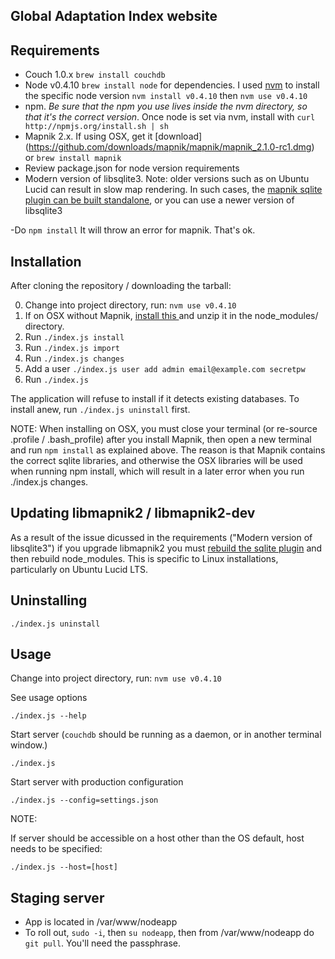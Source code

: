 Global Adaptation Index website
--------------------------

Requirements
------------

- Couch 1.0.x
`brew install couchdb`
- Node v0.4.10
`brew install node` for dependencies.
I used [nvm](https://github.com/creationix/nvm) to install the specific node version
`nvm install v0.4.10` then `nvm use v0.4.10`
- npm. *Be sure that the npm you use lives inside the nvm directory, so that it's the correct version*. Once node is set via nvm, install with `curl http://npmjs.org/install.sh | sh`
- Mapnik 2.x.
 If using OSX, get it [download] (https://github.com/downloads/mapnik/mapnik/mapnik_2.1.0-rc1.dmg) or `brew install mapnik`
- Review package.json for node version requirements
- Modern version of libsqlite3. Note: older versions such as on Ubuntu Lucid can result in slow map rendering. In such cases, the [mapnik sqlite plugin can be built standalone](https://github.com/springmeyer/sqlite3-mapnik), or you can use a newer version of libsqlite3

-Do `npm install` It will throw an error for mapnik. That's ok.

Installation
------------

After cloning the repository / downloading the tarball:

0. Change into project directory, run:
  `nvm use v0.4.10`
1. If on OSX without Mapnik, [install this ](http://cloud.github.com/downloads/mapnik/node-mapnik/node-mapnik-osx-universal-0.5.3-r3191.zip) and unzip it in the node_modules/ directory.
2. Run `./index.js install`
3. Run `./index.js import`
4. Run `./index.js changes`
5. Add a user `./index.js user add admin email@example.com secretpw`
6. Run `./index.js`

The application will refuse to install if it detects existing databases. To
install anew, run `./index.js uninstall` first.

NOTE: When installing on OSX, you must close your terminal (or re-source .profile / .bash_profile) after you install Mapnik, then open a new terminal and run `npm install` as explained above.  The reason is that Mapnik contains the correct sqlite libraries, and otherwise the OSX libraries will be used when running npm install, which will result in a later error when you run ./index.js changes.

Updating libmapnik2 / libmapnik2-dev
------------------------------------

As a result of the issue dicussed in the requirements ("Modern version of libsqlite3") if you upgrade libmapnik2 you must [rebuild the sqlite plugin](https://github.com/springmeyer/sqlite3-mapnik) and then rebuild node_modules.  This is specific to Linux installations, particularly on Ubuntu Lucid LTS.

Uninstalling
------------

    ./index.js uninstall

Usage
-----

Change into project directory, run:
  `nvm use v0.4.10`

See usage options

    ./index.js --help

Start server (`couchdb` should be running as a daemon, or in another terminal window.)

    ./index.js

Start server with production configuration

    ./index.js --config=settings.json

NOTE:

If server should be accessible on a host other than the OS default, host needs
to be specified:

    ./index.js --host=[host]


Staging server
--------------

* App is located in /var/www/nodeapp
* To roll out, `sudo -i`, then `su nodeapp`, then from /var/www/nodeapp do `git pull`.  You'll need the passphrase.
